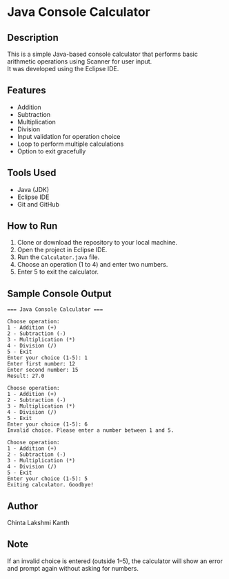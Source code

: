 # Java Console Calculator

## Description
This is a simple Java-based console calculator that performs basic arithmetic operations using Scanner for user input.  
It was developed using the Eclipse IDE.

## Features
- Addition
- Subtraction
- Multiplication
- Division
- Input validation for operation choice
- Loop to perform multiple calculations
- Option to exit gracefully

## Tools Used
- Java (JDK)
- Eclipse IDE
- Git and GitHub

## How to Run
1. Clone or download the repository to your local machine.
2. Open the project in Eclipse IDE.
3. Run the `Calculator.java` file.
4. Choose an operation (1 to 4) and enter two numbers.
5. Enter 5 to exit the calculator.

## Sample Console Output
```
=== Java Console Calculator ===

Choose operation:
1 - Addition (+)
2 - Subtraction (-)
3 - Multiplication (*)
4 - Division (/)
5 - Exit
Enter your choice (1-5): 1
Enter first number: 12
Enter second number: 15
Result: 27.0

Choose operation:
1 - Addition (+)
2 - Subtraction (-)
3 - Multiplication (*)
4 - Division (/)
5 - Exit
Enter your choice (1-5): 6
Invalid choice. Please enter a number between 1 and 5.

Choose operation:
1 - Addition (+)
2 - Subtraction (-)
3 - Multiplication (*)
4 - Division (/)
5 - Exit
Enter your choice (1-5): 5
Exiting calculator. Goodbye!
```

## Author
Chinta Lakshmi Kanth

## Note
If an invalid choice is entered (outside 1–5), the calculator will show an error and prompt again without asking for numbers.
